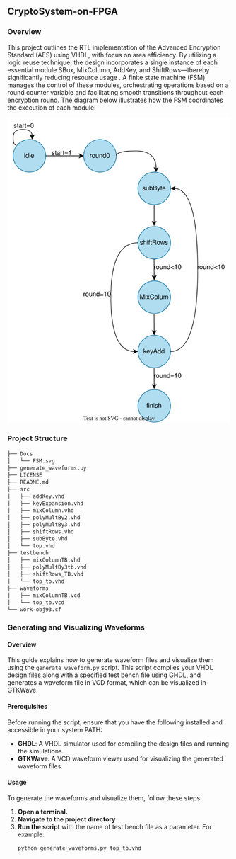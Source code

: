 ## CryptoSystem-on-FPGA

### Overview

This project outlines the RTL implementation of the Advanced Encryption Standard (AES) using VHDL, with focus on area efficiency. By utilizing a logic reuse technique, the design incorporates a single instance of each essential module SBox, MixColumn, AddKey, and ShiftRows—thereby significantly reducing resource usage . A finite state machine (FSM) manages the control of these modules, orchestrating operations based on a round counter variable and facilitating smooth transitions throughout each encryption round. The diagram below illustrates how the FSM coordinates the execution of each module: 

![SVG Image](./Docs/FSM.svg)
### Project Structure 
```plaintext
├── Docs
│   └── FSM.svg
├── generate_waveforms.py
├── LICENSE
├── README.md
├── src
│   ├── addKey.vhd
│   ├── keyExpansion.vhd
│   ├── mixColumn.vhd
│   ├── polyMultBy2.vhd
│   ├── polyMultBy3.vhd
│   ├── shiftRows.vhd
│   ├── subByte.vhd
│   └── top.vhd
├── testbench
│   ├── mixColumnTB.vhd
│   ├── polyMultBy3tb.vhd
│   ├── shiftRows_TB.vhd
│   └── top_tb.vhd
├── waveforms
│   ├── mixColumnTB.vcd
│   └── top_tb.vcd
└── work-obj93.cf
```
### Generating and Visualizing Waveforms

#### Overview

This guide explains how to generate waveform files and visualize them using the `generate_waveform.py` script. This script compiles your VHDL design files along with a specified test bench file using GHDL, and generates a waveform file in VCD format, which can be visualized in GTKWave.

#### Prerequisites

Before running the script, ensure that you have the following installed and accessible in your system PATH:

- **GHDL**: A VHDL simulator used for compiling the design files and running the simulations.
- **GTKWave**: A VCD waveform viewer used for visualizing the generated waveform files.
  
#### Usage

To generate the waveforms and visualize them, follow these steps:

1. **Open a terminal.**
2. **Navigate to the project directory**
3. **Run the script** with the name of test bench file as a parameter. For example:
   ```bash
   python generate_waveforms.py top_tb.vhd


 


